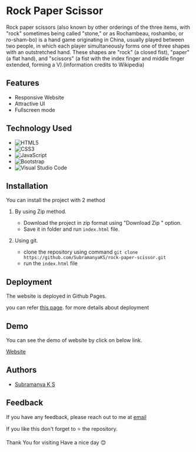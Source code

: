 # Rock Paper Scissor

Rock paper scissors (also known by other orderings of the three items, with "rock" sometimes being called "stone," or as Rochambeau, roshambo, or ro-sham-bo) is a hand game originating in China, usually played between two people, in which each player simultaneously forms one of three shapes with an outstretched hand. These shapes are "rock" (a closed fist), "paper" (a flat hand), and "scissors" (a fist with the index finger and middle finger extended, forming a V).(information credits to Wikipedia)

## Features

- Responsive Website
- Attractive UI
- Fullscreen mode

## Technology Used

* ![HTML5](https://img.shields.io/badge/html5-%23E34F26.svg?style=for-the-badge&logo=html5&logoColor=white)
* ![CSS3](https://img.shields.io/badge/css3-%231572B6.svg?style=for-the-badge&logo=css3&logoColor=white)
* ![JavaScript](https://img.shields.io/badge/javascript-%23323330.svg?style=for-the-badge&logo=javascript&logoColor=%23F7DF1E)
* ![Bootstrap](https://img.shields.io/badge/bootstrap-%23563D7C.svg?style=for-the-badge&logo=bootstrap&logoColor=white)
* ![Visual Studio Code](https://img.shields.io/badge/Visual%20Studio%20Code-0078d7.svg?style=for-the-badge&logo=visual-studio-code&logoColor=white)


## Installation

You can install the project with 2 method
1. By using  Zip method.

    * Download the project in zip format using "Download Zip " option.
    * Save it in folder and run `index.html` file. 

2. Using git.

    * clone the repository using command ` git clone https://github.com/SubramanyaKS/rock-paper-scissor.git `
    * run the `index.html` file


## Deployment

The website is deployed in Github Pages.

you can refer [this page](https://pages.github.com/). for more details about deployment 



## Demo

You can see the demo of website by click on below link.

[Website](https://subramanyaks.github.io/rock-paper-scissor)

## Authors

- [Subramanya K S](https://www.github.com/SubramanyaKS)

## Feedback

If you have any feedback, please reach out to me at [email](connectwithsubbu@gmail.com)

If you like this don't forget to ⭐ the repository.


Thank You for visiting
Have a nice day 😊 